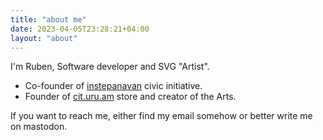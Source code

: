 ```yaml
---
title: "аbout me"
date: 2023-04-05T23:28:21+04:00
layout: "about"
---
```


I'm Ruben, Software developer and SVG "Artist".

* Co-founder of [instepanavan](https://instepanavan.am) civic initiative. 
* Founder of [cit.uru.am](https://cit.uru.am) store and creator of the Arts. 

If you want to reach me, either find my email somehow or better write me on mastodon.
